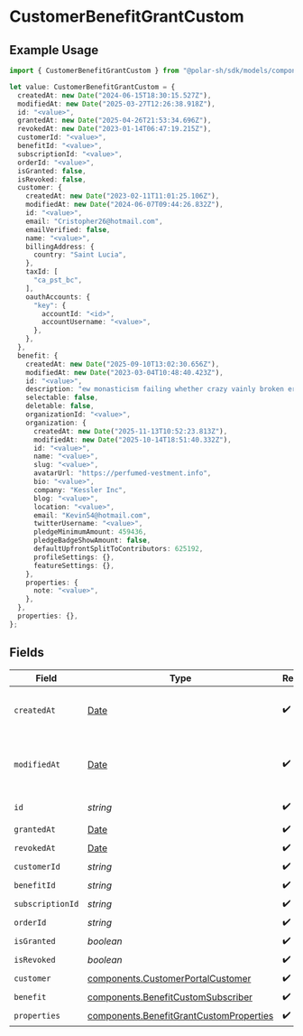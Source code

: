 # CustomerBenefitGrantCustom

## Example Usage

```typescript
import { CustomerBenefitGrantCustom } from "@polar-sh/sdk/models/components";

let value: CustomerBenefitGrantCustom = {
  createdAt: new Date("2024-06-15T18:30:15.527Z"),
  modifiedAt: new Date("2025-03-27T12:26:38.918Z"),
  id: "<value>",
  grantedAt: new Date("2025-04-26T21:53:34.696Z"),
  revokedAt: new Date("2023-01-14T06:47:19.215Z"),
  customerId: "<value>",
  benefitId: "<value>",
  subscriptionId: "<value>",
  orderId: "<value>",
  isGranted: false,
  isRevoked: false,
  customer: {
    createdAt: new Date("2023-02-11T11:01:25.106Z"),
    modifiedAt: new Date("2024-06-07T09:44:26.832Z"),
    id: "<value>",
    email: "Cristopher26@hotmail.com",
    emailVerified: false,
    name: "<value>",
    billingAddress: {
      country: "Saint Lucia",
    },
    taxId: [
      "ca_pst_bc",
    ],
    oauthAccounts: {
      "key": {
        accountId: "<id>",
        accountUsername: "<value>",
      },
    },
  },
  benefit: {
    createdAt: new Date("2025-09-10T13:02:30.656Z"),
    modifiedAt: new Date("2023-03-04T10:48:40.423Z"),
    id: "<value>",
    description: "ew monasticism failing whether crazy vainly broken er",
    selectable: false,
    deletable: false,
    organizationId: "<value>",
    organization: {
      createdAt: new Date("2025-11-13T10:52:23.813Z"),
      modifiedAt: new Date("2025-10-14T18:51:40.332Z"),
      id: "<value>",
      name: "<value>",
      slug: "<value>",
      avatarUrl: "https://perfumed-vestment.info",
      bio: "<value>",
      company: "Kessler Inc",
      blog: "<value>",
      location: "<value>",
      email: "Kevin54@hotmail.com",
      twitterUsername: "<value>",
      pledgeMinimumAmount: 459436,
      pledgeBadgeShowAmount: false,
      defaultUpfrontSplitToContributors: 625192,
      profileSettings: {},
      featureSettings: {},
    },
    properties: {
      note: "<value>",
    },
  },
  properties: {},
};
```

## Fields

| Field                                                                                              | Type                                                                                               | Required                                                                                           | Description                                                                                        |
| -------------------------------------------------------------------------------------------------- | -------------------------------------------------------------------------------------------------- | -------------------------------------------------------------------------------------------------- | -------------------------------------------------------------------------------------------------- |
| `createdAt`                                                                                        | [Date](https://developer.mozilla.org/en-US/docs/Web/JavaScript/Reference/Global_Objects/Date)      | :heavy_check_mark:                                                                                 | Creation timestamp of the object.                                                                  |
| `modifiedAt`                                                                                       | [Date](https://developer.mozilla.org/en-US/docs/Web/JavaScript/Reference/Global_Objects/Date)      | :heavy_check_mark:                                                                                 | Last modification timestamp of the object.                                                         |
| `id`                                                                                               | *string*                                                                                           | :heavy_check_mark:                                                                                 | The ID of the object.                                                                              |
| `grantedAt`                                                                                        | [Date](https://developer.mozilla.org/en-US/docs/Web/JavaScript/Reference/Global_Objects/Date)      | :heavy_check_mark:                                                                                 | N/A                                                                                                |
| `revokedAt`                                                                                        | [Date](https://developer.mozilla.org/en-US/docs/Web/JavaScript/Reference/Global_Objects/Date)      | :heavy_check_mark:                                                                                 | N/A                                                                                                |
| `customerId`                                                                                       | *string*                                                                                           | :heavy_check_mark:                                                                                 | N/A                                                                                                |
| `benefitId`                                                                                        | *string*                                                                                           | :heavy_check_mark:                                                                                 | N/A                                                                                                |
| `subscriptionId`                                                                                   | *string*                                                                                           | :heavy_check_mark:                                                                                 | N/A                                                                                                |
| `orderId`                                                                                          | *string*                                                                                           | :heavy_check_mark:                                                                                 | N/A                                                                                                |
| `isGranted`                                                                                        | *boolean*                                                                                          | :heavy_check_mark:                                                                                 | N/A                                                                                                |
| `isRevoked`                                                                                        | *boolean*                                                                                          | :heavy_check_mark:                                                                                 | N/A                                                                                                |
| `customer`                                                                                         | [components.CustomerPortalCustomer](../../models/components/customerportalcustomer.md)             | :heavy_check_mark:                                                                                 | N/A                                                                                                |
| `benefit`                                                                                          | [components.BenefitCustomSubscriber](../../models/components/benefitcustomsubscriber.md)           | :heavy_check_mark:                                                                                 | N/A                                                                                                |
| `properties`                                                                                       | [components.BenefitGrantCustomProperties](../../models/components/benefitgrantcustomproperties.md) | :heavy_check_mark:                                                                                 | N/A                                                                                                |